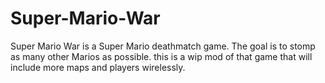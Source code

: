 # Super-Mario-War
Super Mario War is a Super Mario deathmatch game. The goal is to stomp as many other Marios as possible. 
this is a wip mod of that game that will include more maps and players wirelessly.

